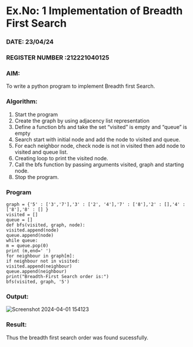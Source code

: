 # Ex.No: 1  Implementation of Breadth First Search 
### DATE: 23/04/24                                                                        
### REGISTER NUMBER :212221040125 
### AIM: 
To write a python program to implement Breadth first Search. 
### Algorithm:
1. Start the program
2. Create the graph by using adjacency list representation
3. Define a function bfs and take the set “visited” is empty and “queue” is empty
4. Search start with initial node and add the node to visited and queue.
5. For each neighbor node, check node is not in visited then add node to visited and queue list.
6.  Creating loop to print the visited node.
7.   Call the bfs function by passing arguments visited, graph and starting node.
8.   Stop the program.
### Program
```
graph = {'5' : ['3','7'],'3' : ['2', '4'],'7' : ['8'],'2' : [],'4' :
['8'],'8' : [] }
visited = []
queue = []
def bfs(visited, graph, node):
visited.append(node)
queue.append(node)
while queue:
m = queue.pop(0)
print (m,end=' ')
for neighbour in graph[m]:
if neighbour not in visited:
visited.append(neighbour)
queue.append(neighbour)
print("Breadth-First Search order is:")
bfs(visited, graph, '5')
```

### Output:
![Screenshot 2024-04-01 154123](https://github.com/DrUmaRaniV/AI_Lab_2023-24/assets/128135934/56ed0c01-3b24-46bd-afe1-30afe3bbf4c6)




### Result:
Thus the breadth first search order was found sucessfully.
